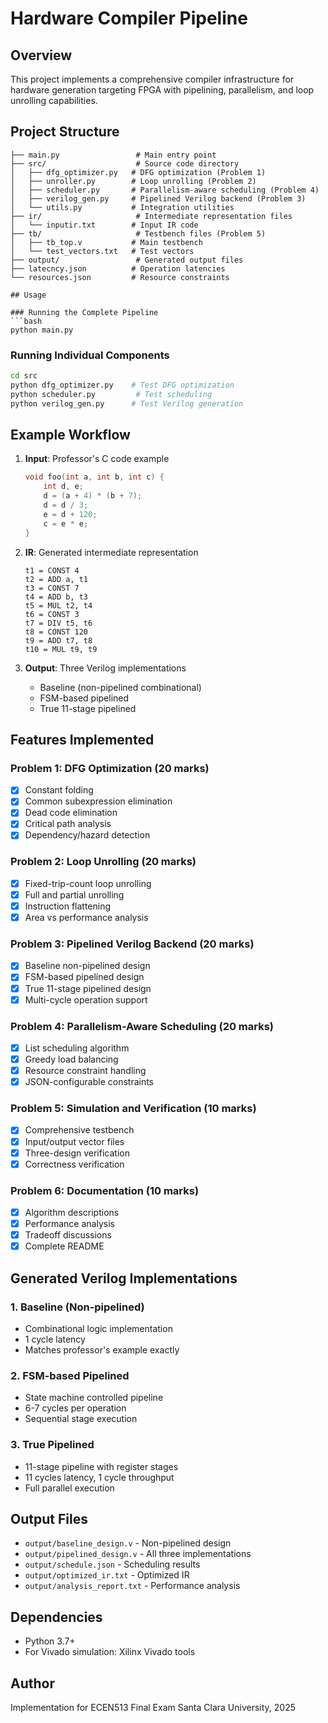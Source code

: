 # Hardware Compiler Pipeline

## Overview
This project implements a comprehensive compiler infrastructure for hardware generation targeting FPGA with pipelining, parallelism, and loop unrolling capabilities.

## Project Structure
```
├── main.py                 # Main entry point
├── src/                    # Source code directory
│   ├── dfg_optimizer.py   # DFG optimization (Problem 1)
│   ├── unroller.py        # Loop unrolling (Problem 2)
│   ├── scheduler.py       # Parallelism-aware scheduling (Problem 4)
│   ├── verilog_gen.py     # Pipelined Verilog backend (Problem 3)
│   └── utils.py           # Integration utilities
├── ir/                     # Intermediate representation files
│   └── inputir.txt        # Input IR code
├── tb/                     # Testbench files (Problem 5)
│   ├── tb_top.v           # Main testbench
│   └── test_vectors.txt   # Test vectors
├── output/                 # Generated output files
├── latecncy.json          # Operation latencies
└── resources.json         # Resource constraints

## Usage

### Running the Complete Pipeline
```bash
python main.py
```

### Running Individual Components
```bash
cd src
python dfg_optimizer.py    # Test DFG optimization
python scheduler.py         # Test scheduling
python verilog_gen.py      # Test Verilog generation
```

## Example Workflow

1. **Input**: Professor's C code example
   ```c
   void foo(int a, int b, int c) {
       int d, e;
       d = (a + 4) * (b + 7);
       d = d / 3;
       e = d + 120;
       c = e * e;
   }
   ```

2. **IR**: Generated intermediate representation
   ```
   t1 = CONST 4
   t2 = ADD a, t1
   t3 = CONST 7
   t4 = ADD b, t3
   t5 = MUL t2, t4
   t6 = CONST 3
   t7 = DIV t5, t6
   t8 = CONST 120
   t9 = ADD t7, t8
   t10 = MUL t9, t9
   ```

3. **Output**: Three Verilog implementations
   - Baseline (non-pipelined combinational)
   - FSM-based pipelined 
   - True 11-stage pipelined

## Features Implemented

### Problem 1: DFG Optimization (20 marks)
- [x] Constant folding
- [x] Common subexpression elimination
- [x] Dead code elimination
- [x] Critical path analysis
- [x] Dependency/hazard detection

### Problem 2: Loop Unrolling (20 marks)
- [x] Fixed-trip-count loop unrolling
- [x] Full and partial unrolling
- [x] Instruction flattening
- [x] Area vs performance analysis

### Problem 3: Pipelined Verilog Backend (20 marks)
- [x] Baseline non-pipelined design
- [x] FSM-based pipelined design
- [x] True 11-stage pipelined design
- [x] Multi-cycle operation support

### Problem 4: Parallelism-Aware Scheduling (20 marks)
- [x] List scheduling algorithm
- [x] Greedy load balancing
- [x] Resource constraint handling
- [x] JSON-configurable constraints

### Problem 5: Simulation and Verification (10 marks)
- [x] Comprehensive testbench
- [x] Input/output vector files
- [x] Three-design verification
- [x] Correctness verification

### Problem 6: Documentation (10 marks)
- [x] Algorithm descriptions
- [x] Performance analysis
- [x] Tradeoff discussions
- [x] Complete README

## Generated Verilog Implementations

### 1. Baseline (Non-pipelined)
- Combinational logic implementation
- 1 cycle latency
- Matches professor's example exactly

### 2. FSM-based Pipelined  
- State machine controlled pipeline
- 6-7 cycles per operation
- Sequential stage execution

### 3. True Pipelined
- 11-stage pipeline with register stages
- 11 cycles latency, 1 cycle throughput
- Full parallel execution

## Output Files
- `output/baseline_design.v` - Non-pipelined design
- `output/pipelined_design.v` - All three implementations
- `output/schedule.json` - Scheduling results
- `output/optimized_ir.txt` - Optimized IR
- `output/analysis_report.txt` - Performance analysis

## Dependencies
- Python 3.7+
- For Vivado simulation: Xilinx Vivado tools

## Author
Implementation for ECEN513 Final Exam
Santa Clara University, 2025
